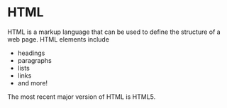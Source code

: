 # HTML

HTML is a markup language that can be used to define the structure of a web page. HTML elements include

*   headings
*   paragraphs
*   lists
*   links
*   and more!

The most recent major version of HTML is HTML5.